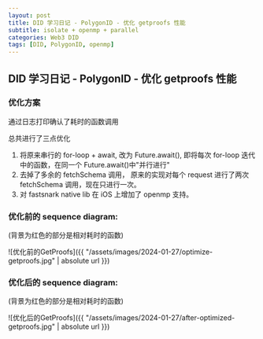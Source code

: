 ```yaml
---
layout: post
title: DID 学习日记 - PolygonID - 优化 getproofs 性能
subtitle: isolate + openmp + parallel
categories: Web3 DID
tags: [DID, PolygonID, openmp]
---
```


## DID 学习日记 - PolygonID - 优化 getproofs 性能

### 优化方案

通过日志打印确认了耗时的函数调用

总共进行了三点优化

1. 将原来串行的 for-loop + await, 改为 Future.await(), 即将每次 for-loop 迭代中的函数，在同一个 Future.await()中"并行进行"
2. 去掉了多余的 fetchSchema 调用， 原来的实现对每个 request 进行了两次 fetchSchema 调用，现在只进行一次。
3. 对 fastsnark native lib 在 iOS 上增加了 openmp 支持。

### 优化前的 sequence diagram:

(背景为红色的部分是相对耗时的函数)

![优化前的GetProofs]({{ "/assets/images/2024-01-27/optimize-getproofs.jpg" | absolute url }})

### 优化后的 sequence diagram:

(背景为红色的部分是相对耗时的函数)

![优化后的GetProofs]({{ "/assets/images/2024-01-27/after-optimized-getproofs.jpg" | absolute url }})
